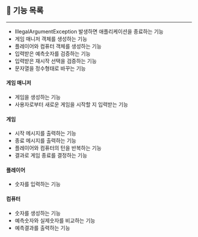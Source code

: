 ## 📃 기능 목록
---
* IllegalArgumentException 발생하면 애플리케이션을 종료하는 기능
* 게임 매니저 객체를 생성하는 기능
* 플레이어와 컴퓨터 객체를 생성하는 기능
* 입력받은 예측숫자를 검증하는 기능
* 입력받은 재시작 선택을 검증하는 기능
* 문자열을 정수형태로 바꾸는 기능
#### 게임 매니저
* 게임을 생성하는 기능
* 사용자로부터 새로운 게임을 시작할 지 입력받는 기능
#### 게임
* 시작 메시지를 출력하는 기능
* 종료 메시지를 출력하는 기능
* 플레이어와 컴퓨터의 턴을 반복하는 기능
* 결과로 게임 종료를 결정하는 기능
#### 플레이어
* 숫자를 입력하는 기능
#### 컴퓨터
* 숫자를 생성하는 기능
* 예측숫자와 실제숫자를 비교하는 기능
* 예측결과를 출력하는 기능
